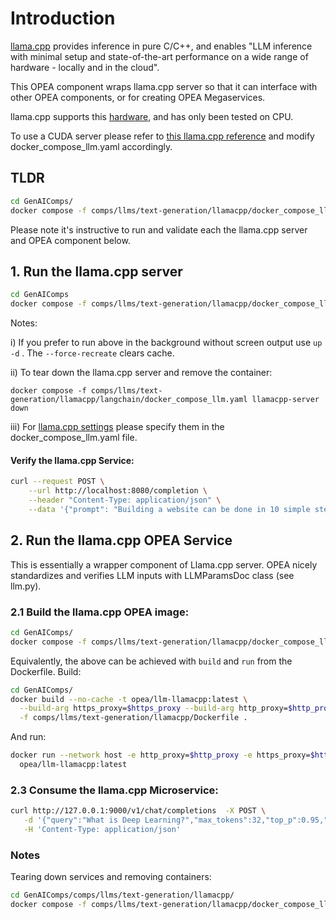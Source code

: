 # Introduction

[llama.cpp](https://github.com/ggerganov/llama.cpp) provides inference in pure C/C++, and enables "LLM inference with minimal setup and state-of-the-art performance on a wide range of hardware - locally and in the cloud".

This OPEA component wraps llama.cpp server so that it can interface with other OPEA components, or for creating OPEA Megaservices.

llama.cpp supports this [hardware](https://github.com/ggerganov/llama.cpp?tab=readme-ov-file#supported-backends), and has only been tested on CPU.

To use a CUDA server please refer to [this llama.cpp reference](https://github.com/ggerganov/llama.cpp/blob/master/examples/server/README.md#docker) and modify docker_compose_llm.yaml accordingly.

## TLDR

```bash
cd GenAIComps/
docker compose -f comps/llms/text-generation/llamacpp/docker_compose_llm.yaml up
```

Please note it's instructive to run and validate each the llama.cpp server and OPEA component below.

## 1. Run the llama.cpp server

```bash
cd GenAIComps
docker compose -f comps/llms/text-generation/llamacpp/docker_compose_llm.yaml up llamacpp-server --force-recreate
```

Notes:

i) If you prefer to run above in the background without screen output use `up -d` . The `--force-recreate` clears cache.

ii) To tear down the llama.cpp server and remove the container:

`docker compose -f comps/llms/text-generation/llamacpp/langchain/docker_compose_llm.yaml llamacpp-server down`

iii) For [llama.cpp settings](https://github.com/ggerganov/llama.cpp/blob/master/examples/server/README.md) please specify them in the docker_compose_llm.yaml file.

#### Verify the llama.cpp Service:

```bash
curl --request POST \
    --url http://localhost:8080/completion \
    --header "Content-Type: application/json" \
    --data '{"prompt": "Building a website can be done in 10 simple steps:","n_predict": 128}'
```

## 2. Run the llama.cpp OPEA Service

This is essentially a wrapper component of Llama.cpp server. OPEA nicely standardizes and verifies LLM inputs with LLMParamsDoc class (see llm.py).

### 2.1 Build the llama.cpp OPEA image:

```bash
cd GenAIComps/
docker compose -f comps/llms/text-generation/llamacpp/docker_compose_llm.yaml up llama-opea-llm
```

Equivalently, the above can be achieved with `build` and `run` from the Dockerfile. Build:

```bash
cd GenAIComps/
docker build --no-cache -t opea/llm-llamacpp:latest \
  --build-arg https_proxy=$https_proxy --build-arg http_proxy=$http_proxy \
  -f comps/llms/text-generation/llamacpp/Dockerfile .
```

And run:

```bash
docker run --network host -e http_proxy=$http_proxy -e https_proxy=$https_proxy \
  opea/llm-llamacpp:latest
```

### 2.3 Consume the llama.cpp Microservice:

```bash
curl http://127.0.0.1:9000/v1/chat/completions  -X POST \
   -d '{"query":"What is Deep Learning?","max_tokens":32,"top_p":0.95,"temperature":0.01,"repetition_penalty":1.03,"streaming":false}' \
   -H 'Content-Type: application/json'
```

### Notes

Tearing down services and removing containers:

```bash
cd GenAIComps/comps/llms/text-generation/llamacpp/
docker compose -f comps/llms/text-generation/llamacpp/docker_compose_llm.yaml down
```
